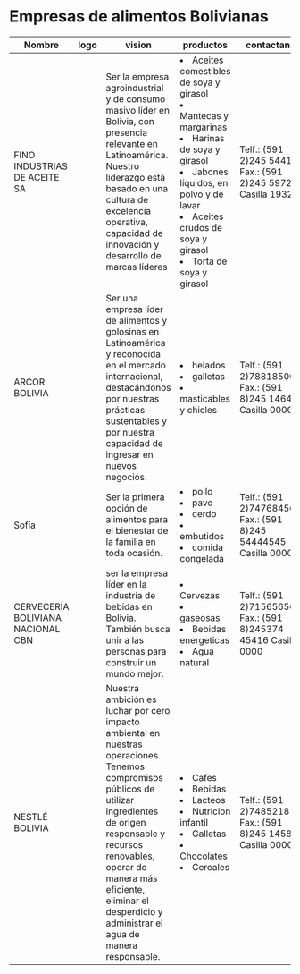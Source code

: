 <!DOCTYPE html>
<html lang="en">
<head>
    <meta charset="UTF-8">
    <meta name="viewport" content="width=device-width, initial-scale=1.0">
    <title>Empresas de alimentos de Bolivia</title>
    <link rel="stylesheet" href="pintura.css" />
</head>
<body>
    <h1>Empresas de alimentos Bolivianas</h1>
    <table>
        <thead>
            <tr>
                <th>Nombre</th>
                <th>logo</th>
                <th>vision</th>
                <th>productos</th>
                <th>contactanos</th>
            </tr>
        </thead>
        <tbody>
            <tr>
                <td>FINO INDUSTRIAS DE ACEITE SA</td>
                <td><img src="s.a fino.jpg" alt=""></td>
                <td>Ser la empresa agroindustrial y de consumo masivo líder en Bolivia, con presencia relevante en Latinoamérica. Nuestro liderazgo está basado en una cultura de excelencia operativa, capacidad de innovación y desarrollo de marcas líderes</td>
                <td>
                    <li>
                    Aceites comestibles de soya y girasol
                    </li>
                    <li>
                    Mantecas y margarinas
                    </li>
                    <li>
                    Harinas de soya y girasol
                    </li>
                    <li>
                    Jabones líquidos, en polvo y de lavar
                    </li>
                    <li>
                    Aceites crudos de soya y girasol
                    </li>
                    <li>
                    Torta de soya y girasol
                    </li>
                </td>
                <td>Telf.: (591 2)245 5441
                    Fax.: (591 2)245 5972
                    Casilla 1932</td>
            </tr>
            <tr>
                <td>ARCOR BOLIVIA</td>
                <td><img src="s.a arcor.jpg" alt=""></td>
                <td>Ser una empresa líder de alimentos y golosinas en Latinoamérica y reconocida en el mercado internacional, destacándonos por nuestras prácticas sustentables y por nuestra capacidad de ingresar en nuevos negocios.</td>
                <td>
                    <li>
                        helados
                    </li>
                    <li>galletas</li>
                    <li>masticables y chicles</li>
                </td>
                <td>Telf.: (591 2)788185000
                    Fax.: (591 8)245 14645
                    Casilla 0000</td>
            </tr>
            <tr>
                <td>Sofía</td>
                <td><img src="sofia.png" alt=""></td>
                <td>Ser la primera opción de alimentos para el bienestar de la familia en toda ocasión.</td>
                <td>
                    <li>pollo</li>
                    <li>pavo</li>
                    <li>cerdo</li>
                    <li>embutidos</li>
                    <li>comida congelada</li>
                </td>
                <td>Telf.: (591 2)7476845600
                    Fax.: (591 8)245 54444545
                    Casilla 0000</td>
            </tr>
            <tr>
                <td>CERVECERÍA BOLIVIANA NACIONAL CBN</td>
                <td><img src="s.a cbn.jpg" alt=""></td>
                <td>ser la empresa líder en la industria de bebidas en Bolivia. También busca unir a las personas para construir un mundo mejor. </td>
                <td>
                    <li>Cervezas</li>
                    <li>gaseosas</li>
                    <li>Bebidas energeticas</li>
                    <li>Agua natural</li>
                </td>
                <td>Telf.: (591 2)7156565630
                    Fax.: (591 8)245374 45416
                    Casilla 0000</td>
            </tr>
            <tr>
                <td>NESTLÉ BOLIVIA</td>
                <td><img src="s.a nestle.png" alt=""></td>
                <td>Nuestra ambición es luchar por cero impacto ambiental en nuestras operaciones. Tenemos compromisos públicos de utilizar ingredientes de origen responsable y recursos renovables, operar de manera más eficiente, eliminar el desperdicio y administrar el agua de manera responsable.</td>
                <td>
                    <li>Cafes</li>
                    <li>Bebidas</li>
                    <li>Lacteos</li>
                    <li>Nutricion infantil</li>
                    <li>Galletas</li>
                    <li>Chocolates</li>
                    <li>Cereales</li>
                </td>
                <td>Telf.: (591 2)7485218
                    Fax.: (591 8)245 1458
                    Casilla 0000</td>
            </tr>
        </tbody>
    </table>
    
</body>
</html>

